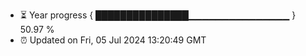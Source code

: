 - ⏳ Year progress { ███████████████▁▁▁▁▁▁▁▁▁▁▁▁▁▁▁ } 50.97 %
- ⏰ Updated on Fri, 05 Jul 2024 13:20:49 GMT

